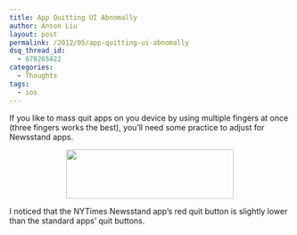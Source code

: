 ```yaml
---
title: App Quitting UI Abnomally
author: Anson Liu
layout: post
permalink: /2012/05/app-quitting-ui-abnomally
dsq_thread_id:
  - 678265422
categories:
  - Thoughts
tags:
  - ios
---
```

If you like to mass quit apps on you device by using multiple fingers at once (three fingers works the best), you&#8217;ll need some practice to adjust for Newsstand apps.

<p style="text-align: center;">
  <a href="https://ansonliu.com/wp-content/uploads/2012/05/quit-apps.png"><img class="aligncenter size-medium wp-image-1639" title="NYTimes' vs Standard Apps' quit button positions" src="https://ansonliu.com/wp-content/uploads/2012/05/quit-apps-300x88.png" alt="" width="300" height="88" /></a>
</p>

I noticed that the NYTimes Newsstand app&#8217;s red quit button is slightly lower than the standard apps&#8217; quit buttons.